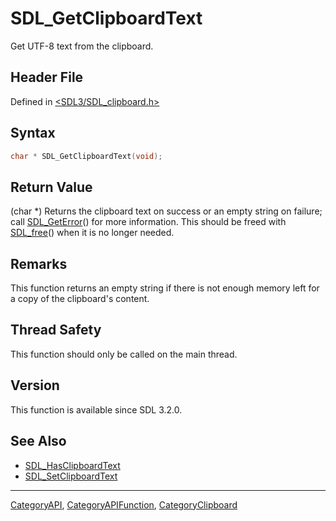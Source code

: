 # SDL_GetClipboardText

Get UTF-8 text from the clipboard.

## Header File

Defined in [<SDL3/SDL_clipboard.h>](https://github.com/libsdl-org/SDL/blob/main/include/SDL3/SDL_clipboard.h)

## Syntax

```c
char * SDL_GetClipboardText(void);
```

## Return Value

(char *) Returns the clipboard text on success or an empty string on
failure; call [SDL_GetError](SDL_GetError)() for more information. This
should be freed with [SDL_free](SDL_free)() when it is no longer needed.

## Remarks

This function returns an empty string if there is not enough memory left
for a copy of the clipboard's content.

## Thread Safety

This function should only be called on the main thread.

## Version

This function is available since SDL 3.2.0.

## See Also

- [SDL_HasClipboardText](SDL_HasClipboardText)
- [SDL_SetClipboardText](SDL_SetClipboardText)

----
[CategoryAPI](CategoryAPI), [CategoryAPIFunction](CategoryAPIFunction), [CategoryClipboard](CategoryClipboard)

